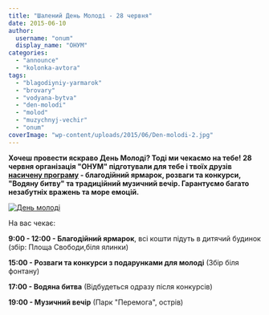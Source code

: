 ```yaml
---
title: "Шалений День Молоді - 28 червня"
date: 2015-06-10
author: 
  username: "onum"
  display_name: "ОНУМ"
categories: 
  - "announce"
  - "kolonka-avtora"
tags: 
  - "blagodiyniy-yarmarok"
  - "brovary"
  - "vodyana-bytva"
  - "den-molodi"
  - "molod"
  - "muzychnyj-vechir"
  - "onum"
coverImage: "wp-content/uploads/2015/06/Den-molodi-2.jpg"
---
```


**Хочеш провести яскраво День Молоді? Тоді ми чекаємо на тебе! 28 червня організація "ОНУМ" підготували для тебе і твоїх друзів [насичену програму](https://vk.com/denmolodi.onym) - благодійний ярмарок, розваги та конкурси, "Водяну битву" та традиційний музичний вечір. Гарантуємо багато незабутніх вражень та море емоцій.**

[![День молоді](https://mpz.brovary.org/wp-content/uploads/2015/06/Den-molodi.jpg)](https://mpz.brovary.org/wp-content/uploads/2015/06/Den-molodi.jpg)

На вас чекає:

**9:00 - 12:00 - Благодійний ярмарок**, всі кошти підуть в дитячий будинок (збір: Площа Свободи,біля ялинки)

**15:00 - Розваги та конкурси з подарунками для молоді** (Збір біля фонтану)

**17:00 - Водяна битва** (Відбудеться одразу після конкурсів)

**19:00 - Музичний вечір** (Парк "Перемога", острів)

